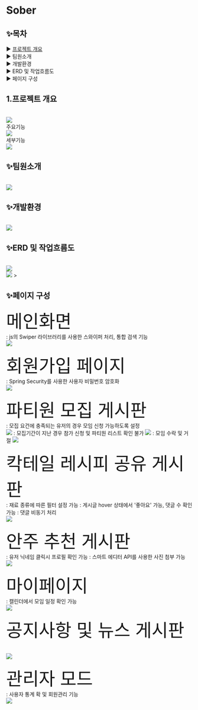 <h1>Sober</h1>

## ✨목차
▶ [프로젝트 개요](#1.프로젝트-개요)
<br>
▶ 팀원소개
<br>
▶ 개발환경
<br>
▶ ERD 및 작업흐름도
<br>
▶ 페이지 구성
<br>


## 1.프로젝트 개요
<br>
<img src = https://github.com/ohhyeji/Sober/assets/132237910/bb31fc7b-7803-44fb-9211-7e0067d27b5e>
</img>
<br>
주요기능
<br>
<img src = https://github.com/ohhyeji/Sober/assets/132237910/580eef04-98c8-491b-8c4f-433318d2e2b3>
<br>
세부기능
<br>
<img src = https://github.com/ohhyeji/Sober/assets/132237910/8cd513f5-d319-4cc5-886d-9aeb4bda30dd>
<h2>✨팀원소개</h2>
<br>
<img src = https://github.com/ohhyeji/Sober/assets/132237910/0e12897d-6a78-46b5-b15e-69ede9a79a66>
</img>
<h2>✨개발환경</h2>
<br>
<img src = https://github.com/ohhyeji/Sober/assets/132237910/525c7a94-4b9f-4716-888f-07cb7599df41>
</img>
<h2>✨ERD 및 작업흐름도</h2>
<br>
<img src = https://github.com/ohhyeji/Sober/assets/132237910/fde8e6cd-513b-489c-8b94-c1a28e5d5c31>
<br>
<img src = https://github.com/ohhyeji/Sober/assets/132237910/1ecaef7b-d2f7-4454-9cd4-7673c4e4cc93>
></img>

<h2>✨페이지 구성</h2>
<font size = 20>메인화면</font>
<br>
: js의 Swiper 라이브러리를 사용한 스와이퍼 처리, 통합 검색 기능
<br>
<img src = https://github.com/ohhyeji/Sober/assets/132237910/a9662291-f52e-4147-b36a-df8c21719446>
</img>

<font size = 20>회원가입 페이지</font>
<br>
: Spring Security를 사용한 사용자 비밀번호 암호화
<br>
<img src = https://github.com/ohhyeji/Sober/assets/132237910/654e34bd-ee93-4228-99fc-e86dd469883b>
</img>

<font size = 20>파티원 모집 게시판</font>
<br>
: 모집 요건에 충족되는 유저의 경우 모임 신청 가능하도록 설정
<br>
<img src = https://github.com/ohhyeji/Sober/assets/132237910/c0d928fb-f729-42f8-854f-09d70c359bf6>
</img>
: 모집기간이 지난 경우 참가 신청 및 파티원 리스트 확인 불가
<img src = https://github.com/ohhyeji/Sober/assets/132237910/27d40a65-e68d-4619-a0f8-ac732e81b2d3>
</img>
: 모임 수락 및 거절
<img src = https://github.com/ohhyeji/Sober/assets/132237910/7352db16-f252-4e97-8c80-a0d9bd5ae197>
</img>

<font size = 20>칵테일 레시피 공유 게시판</font>
<br>
: 재료 종류에 따른 필터 설정 가능
: 게시글 hover 상태에서 '좋아요' 가능, 댓글 수 확인 가능
: 댓글 비동기 처리
<br>
<img src = https://github.com/ohhyeji/Sober/assets/132237910/2ec2a695-b95a-41dc-8804-f6cf5a58e504>
</img>

<font size = 20>안주 추천 게시판</font>
<br>
: 유저 닉네임 클릭시 프로필 확인 가능
: 스마트 에디터 API를 사용한 사진 첨부 가능
<br>
<img src = https://github.com/ohhyeji/Sober/assets/132237910/ae26c836-e3ac-40f3-948a-6ab9fe28d76c>
</img>

<font size = 20>마이페이지</font>
<br>
: 캘린더에서 모임 일정 확인 가능
<br>
<img src = https://github.com/ohhyeji/Sober/assets/132237910/31859e94-a913-4812-935c-0252a820ba05>
</img>

<font size = 20>공지사항 및 뉴스 게시판</font>
<br>

<br>
<img src = https://github.com/ohhyeji/Sober/assets/132237910/c88a47e7-d882-4db7-961d-a24101c5460f>
</img>

<font size = 20>관리자 모드</font>
<br>
: 사용자 통계 확 및 회원관리 기능
<br>
<img src = https://github.com/ohhyeji/Sober/assets/132237910/c822969a-6875-47ac-aa61-6d6d918f1440>
</img>
